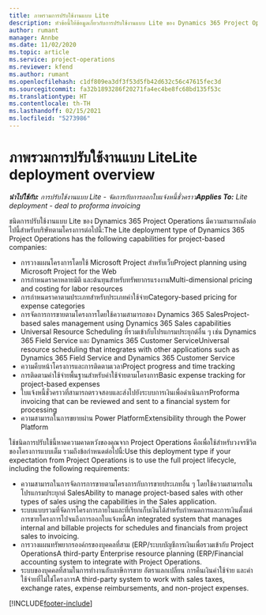 ```yaml
---
title: ภาพรวมการปรับใช้งานแบบ Lite
description: หัวข้อนี้ให้ข้อมูลเกี่ยวกับการปรับใช้งานแบบ Lite ของ Dynamics 365 Project Operations
author: rumant
manager: Annbe
ms.date: 11/02/2020
ms.topic: article
ms.service: project-operations
ms.reviewer: kfend
ms.author: rumant
ms.openlocfilehash: c1df809ea3df3f53d5fb42d632c56c47615fec3d
ms.sourcegitcommit: fa32b1893286f20271fa4ec4be8fc68bd135f53c
ms.translationtype: HT
ms.contentlocale: th-TH
ms.lasthandoff: 02/15/2021
ms.locfileid: "5273986"
---
```

# <a name="lite-deployment-overview"></a><span data-ttu-id="37ab4-103">ภาพรวมการปรับใช้งานแบบ Lite</span><span class="sxs-lookup"><span data-stu-id="37ab4-103">Lite deployment overview</span></span>

<span data-ttu-id="37ab4-104">_**นำไปใช้กับ:** การปรับใช้งานแบบ Lite - จัดการกับการออกใบแจ้งหนี้ชั่วคราว_</span><span class="sxs-lookup"><span data-stu-id="37ab4-104">_**Applies To:** Lite deployment - deal to proforma invoicing_</span></span>

<span data-ttu-id="37ab4-105">ชนิดการปรับใช้งานแบบ Lite ของ Dynamics 365 Project Operations มีความสามารถดังต่อไปนี้สำหรับบริษัทตามโครงการต่อไปนี้:</span><span class="sxs-lookup"><span data-stu-id="37ab4-105">The Lite deployment type of Dynamics 365 Project Operations has the following capabilities for project-based companies:</span></span>

- <span data-ttu-id="37ab4-106">การวางแผนโครงการโดยใช้ Microsoft Project สำหรับเว็บ</span><span class="sxs-lookup"><span data-stu-id="37ab4-106">Project planning using Microsoft Project for the Web</span></span>
- <span data-ttu-id="37ab4-107">การกำหนดราคาหลายมิติ และต้นทุนสำหรับทรัพยากรแรงงาน</span><span class="sxs-lookup"><span data-stu-id="37ab4-107">Multi-dimensional pricing and costing for labor resources</span></span>
- <span data-ttu-id="37ab4-108">การกำหนดราคาตามประเภทสำหรับประเภทค่าใช้จ่าย</span><span class="sxs-lookup"><span data-stu-id="37ab4-108">Category-based pricing for expense categories</span></span>
- <span data-ttu-id="37ab4-109">การจัดการการขายตามโครงการโดยใช้ความสามารถของ Dynamics 365 Sales</span><span class="sxs-lookup"><span data-stu-id="37ab4-109">Project-based sales management using Dynamics 365 Sales capabilities</span></span>
- <span data-ttu-id="37ab4-110">Universal Resource Scheduling ที่รวมเข้ากับโปรแกรมประยุกต์อื่น ๆ เช่น Dynamics 365 Field Service และ Dynamics 365 Customer Service</span><span class="sxs-lookup"><span data-stu-id="37ab4-110">Universal resource scheduling that integrates with other applications such as Dynamics 365 Field Service and Dynamics 365 Customer Service</span></span>
- <span data-ttu-id="37ab4-111">ความคืบหน้าโครงการและการติดตามเวลา</span><span class="sxs-lookup"><span data-stu-id="37ab4-111">Project progress and time tracking</span></span>
- <span data-ttu-id="37ab4-112">การติดตามค่าใช้จ่ายพื้นฐานสำหรับค่าใช้จ่ายตามโครงการ</span><span class="sxs-lookup"><span data-stu-id="37ab4-112">Basic expense tracking for project-based expenses</span></span>
- <span data-ttu-id="37ab4-113">ใบแจ้งหนี้ชั่วคราวที่สามารถตรวจสอบและส่งไปยังระบบการเงินเพื่อดำเนินการ</span><span class="sxs-lookup"><span data-stu-id="37ab4-113">Proforma invoicing that can be reviewed and sent to a financial system for processing</span></span>
- <span data-ttu-id="37ab4-114">ความสามารถในการขยายผ่าน Power Platform</span><span class="sxs-lookup"><span data-stu-id="37ab4-114">Extensibility through the Power Platform</span></span>

<span data-ttu-id="37ab4-115">ใช้ชนิดการปรับใช้นี้หาดความคาดหวังของคุณจาก Project Operations คือเพื่อใช้สำหรับวงจรชีวิตของโครงการแบบเต็ม รวมถึงข้อกำหนดต่อไปนี้:</span><span class="sxs-lookup"><span data-stu-id="37ab4-115">Use this deployment type if your expectation from Project Operations is to use the full project lifecycle, including the following requirements:</span></span>

- <span data-ttu-id="37ab4-116">ความสามารถในการจัดการการขายตามโครงการกับการขายประเภทอื่น ๆ โดยใช้ความสามารถในโปรแกรมประยุกต์ Sales</span><span class="sxs-lookup"><span data-stu-id="37ab4-116">Ability to manage project-based sales with other types of sales using the capabilities in the Sales application.</span></span>
- <span data-ttu-id="37ab4-117">ระบบแบบรวมที่จัดการโครงการภายในและที่เรียกเก็บเงินได้สำหรับกำหนดการและการเงินตั้งแต่การขายโครงการไปจนถึงการออกใบแจ้งหนี้</span><span class="sxs-lookup"><span data-stu-id="37ab4-117">An integrated system that manages internal and billable projects for schedules and financials from project sales to invoicing.</span></span>
- <span data-ttu-id="37ab4-118">การวางแผนทรัพยากรองค์กรของบุคคลที่สาม (ERP/ระบบบัญชีการเงินเพื่อรวมเข้ากับ Project Operations</span><span class="sxs-lookup"><span data-stu-id="37ab4-118">A third-party Enterprise resource planning (ERP/Financial accounting system to integrate with Project Operations.</span></span>
- <span data-ttu-id="37ab4-119">ระบบของบุคคลที่สามในการทำงานกับภาษีการขาย อัตราแลกเปลี่ยน การคืนเงินค่าใช้จ่าย และค่าใช้จ่ายที่ไม่ใช่โครงการ</span><span class="sxs-lookup"><span data-stu-id="37ab4-119">A third-party system to work with sales taxes, exchange rates, expense reimbursements, and non-project expenses.</span></span>


[!INCLUDE[footer-include](../includes/footer-banner.md)]
